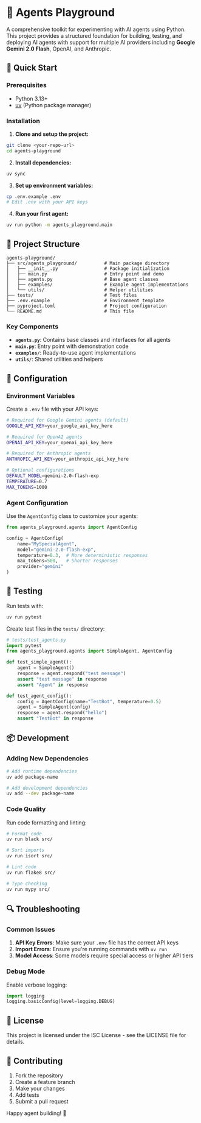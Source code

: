 # 🤖 Agents Playground

A comprehensive toolkit for experimenting with AI agents using Python. This project provides a structured foundation for building, testing, and deploying AI agents with support for multiple AI providers including **Google Gemini 2.0 Flash**, OpenAI, and Anthropic.

## 🚀 Quick Start

### Prerequisites

- Python 3.13+
- [uv](https://docs.astral.sh/uv/) (Python package manager)

### Installation

1. **Clone and setup the project:**
```bash
git clone <your-repo-url>
cd agents-playground
```

2. **Install dependencies:**
```bash
uv sync
```

3. **Set up environment variables:**
```bash
cp .env.example .env
# Edit .env with your API keys
```

4. **Run your first agent:**
```bash
uv run python -m agents_playground.main
```

## 📁 Project Structure

```
agents-playground/
├── src/agents_playground/          # Main package directory
│   ├── __init__.py                 # Package initialization
│   ├── main.py                     # Entry point and demo
│   ├── agents.py                   # Base agent classes
│   ├── examples/                   # Example agent implementations
│   └── utils/                      # Helper utilities
├── tests/                          # Test files
├── .env.example                    # Environment template
├── pyproject.toml                  # Project configuration
└── README.md                       # This file
```

### Key Components

- **`agents.py`**: Contains base classes and interfaces for all agents
- **`main.py`**: Entry point with demonstration code
- **`examples/`**: Ready-to-use agent implementations
- **`utils/`**: Shared utilities and helpers


## 🔧 Configuration

### Environment Variables

Create a `.env` file with your API keys:

```bash
# Required for Google Gemini agents (default)
GOOGLE_API_KEY=your_google_api_key_here

# Required for OpenAI agents
OPENAI_API_KEY=your_openai_api_key_here

# Required for Anthropic agents  
ANTHROPIC_API_KEY=your_anthropic_api_key_here

# Optional configurations
DEFAULT_MODEL=gemini-2.0-flash-exp
TEMPERATURE=0.7
MAX_TOKENS=1000
```

### Agent Configuration

Use the `AgentConfig` class to customize your agents:

```python
from agents_playground.agents import AgentConfig

config = AgentConfig(
    name="MySpecialAgent",
    model="gemini-2.0-flash-exp",
    temperature=0.3,  # More deterministic responses
    max_tokens=500,   # Shorter responses
    provider="gemini"
)
```



## 🧪 Testing

Run tests with:

```bash
uv run pytest
```

Create test files in the `tests/` directory:

```python
# tests/test_agents.py
import pytest
from agents_playground.agents import SimpleAgent, AgentConfig

def test_simple_agent():
    agent = SimpleAgent()
    response = agent.respond("test message")
    assert "test message" in response
    assert "Agent" in response

def test_agent_config():
    config = AgentConfig(name="TestBot", temperature=0.5)
    agent = SimpleAgent(config)
    response = agent.respond("hello")
    assert "TestBot" in response
```

## 📦 Development

### Adding New Dependencies

```bash
# Add runtime dependencies
uv add package-name

# Add development dependencies  
uv add --dev package-name
```

### Code Quality

Run code formatting and linting:

```bash
# Format code
uv run black src/

# Sort imports
uv run isort src/

# Lint code
uv run flake8 src/

# Type checking
uv run mypy src/
```

## 🔍 Troubleshooting

### Common Issues

1. **API Key Errors**: Make sure your `.env` file has the correct API keys
2. **Import Errors**: Ensure you're running commands with `uv run`
3. **Model Access**: Some models require special access or higher API tiers

### Debug Mode

Enable verbose logging:

```python
import logging
logging.basicConfig(level=logging.DEBUG)
```

## 📄 License

This project is licensed under the ISC License - see the LICENSE file for details.

## 🤝 Contributing

1. Fork the repository
2. Create a feature branch
3. Make your changes
4. Add tests
5. Submit a pull request

Happy agent building! 🚀